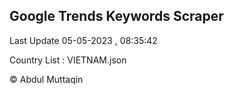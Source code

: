 

## Google Trends Keywords Scraper 
 
Last Update 05-05-2023 , 08:35:42

Country List :
VIETNAM.json



© Abdul Muttaqin 
